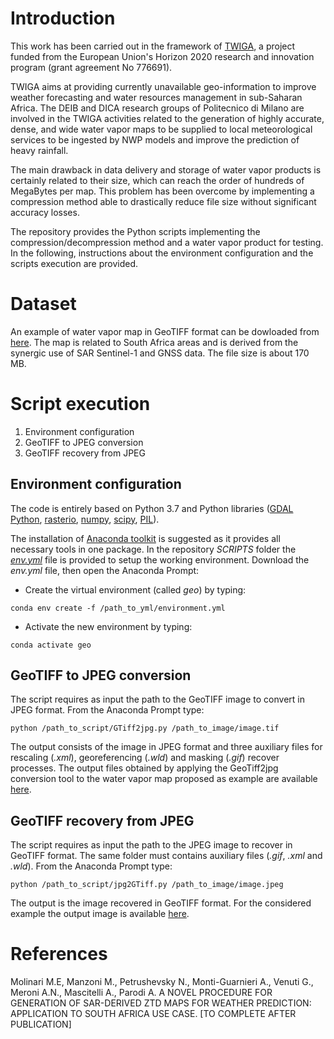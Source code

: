 # Introduction
This work has been carried out in the framework of [TWIGA](https://twiga-h2020.eu/), a project funded from the European Union's Horizon 2020 research and innovation program (grant agreement No 776691).

TWIGA aims at providing currently unavailable geo-information to improve weather forecasting and water resources management in sub-Saharan Africa. The DEIB and DICA research groups of Politecnico di Milano are involved in the TWIGA activities related to the generation of highly accurate, dense, and wide water vapor maps to be supplied to local meteorological services to be ingested by NWP models and improve the prediction of heavy rainfall.

The main drawback in data delivery and storage of water vapor products is certainly related to their size, which can reach the order of hundreds of MegaBytes per map. This problem has been overcome by implementing a compression method able to drastically reduce file size without significant accuracy losses.

The repository provides the Python scripts implementing the compression/decompression method and a water vapor product for testing. In the following, instructions about the environment configuration and the scripts execution are provided.

# Dataset
An example of water vapor map in GeoTIFF format can be dowloaded from [here](https://www.dropbox.com/s/0vf0s90gvnculq3/20180402163741_APS_MM_ZENITH.tif?dl=0). The map is related to South Africa areas and is derived from the synergic use of SAR Sentinel-1 and GNSS data. The file size is about 170 MB.

# Script execution

1. Environment configuration
2. GeoTIFF to JPEG conversion
3. GeoTIFF recovery from JPEG

## Environment configuration
The code is entirely based on Python 3.7 and Python libraries ([GDAL Python](https://gdal.org/api/python.html), [rasterio](https://rasterio.readthedocs.io/en/latest/), [numpy](https://numpy.org/), [scipy](https://www.scipy.org/), [PIL](https://pillow.readthedocs.io/en/stable/)). 

The installation of [Anaconda toolkit](https://www.anaconda.com/products/individual) is suggested as it provides all necessary tools in one package.
In the repository *SCRIPTS* folder the [*env.yml*](SCRIPTS/geo.yml) file is provided to setup the working environment. Download the *env.yml* file, then open the Anaconda Prompt:
- Create the virtual environment (called *geo*) by typing:
```
conda env create -f /path_to_yml/environment.yml
```
- Activate the new environment by typing:
```
conda activate geo
```

## GeoTIFF to JPEG conversion
The script requires as input the path to the GeoTIFF image to convert in JPEG format. From the Anaconda Prompt type:
```
python /path_to_script/GTiff2jpg.py /path_to_image/image.tif
```
The output consists of the image in JPEG format and three auxiliary files for rescaling (*.xml*), georeferencing (*.wld*) and masking (*.gif*) recover processes. The output files obtained by applying the GeoTiff2jpg conversion tool to the water vapor map proposed as example are available [here](https://www.dropbox.com/sh/1icnfhmjpn1oae0/AACDUFIrv93Tz8WNIjbodJ2Fa?dl=0).

## GeoTIFF recovery from JPEG
The script requires as input the path to the JPEG image to recover in GeoTIFF format. The same folder must contains auxiliary files (*.gif*, *.xml* and *.wld*).
From the Anaconda Prompt type:
```
python /path_to_script/jpg2GTiff.py /path_to_image/image.jpeg
```
The output is the image recovered in GeoTIFF format. For the considered example the output image is available [here](https://www.dropbox.com/s/14talzqj5cv8kzu/20180402163741_APS_MM_ZENITH.tif?dl=0).

# References
Molinari M.E, Manzoni M., Petrushevsky N., Monti-Guarnieri A., Venuti G., Meroni A.N., Mascitelli A., Parodi A. A NOVEL PROCEDURE FOR GENERATION OF SAR-DERIVED ZTD MAPS FOR
WEATHER PREDICTION: APPLICATION TO SOUTH AFRICA USE CASE. [TO COMPLETE AFTER PUBLICATION]
